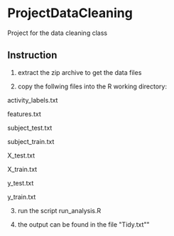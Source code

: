 ProjectDataCleaning
===================

Project for the data cleaning class

## Instruction

1) extract the zip archive to get the data files

2) copy the follwing files into the R working directory:

activity_labels.txt

features.txt

subject_test.txt

subject_train.txt

X_test.txt

X_train.txt

y_test.txt

y_train.txt

3) run the script run_analysis.R

4) the output can be found in the file "Tidy.txt""

